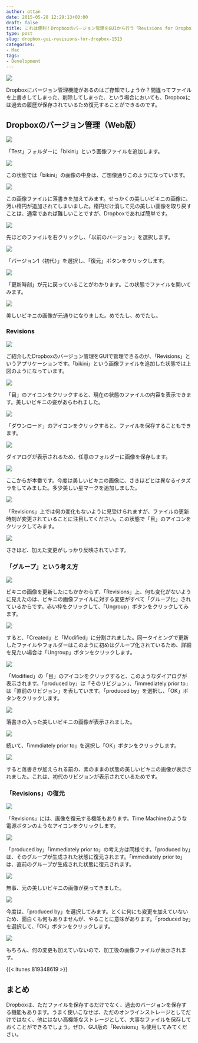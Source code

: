 ```yaml
---
author: ottan
date: 2015-05-28 12:29:13+00:00
draft: false
title: これは便利！Dropboxのバージョン管理をGUIから行う「Revisions for Dropbox」
type: post
slug: dropbox-gui-revisions-for-dropbox-1513
categories:
- Mac
tags:
- Development
---
```


![](/uploads/2015/05/150527-5565c47d42243.png)






Dropboxにバージョン管理機能があるのはご存知でしょうか？間違ってファイルを上書きしてしまった、削除してしまった、という場合においても、Dropboxには過去の履歴が保存されているため復元することができるのです。





## Dropboxのバージョン管理（Web版）





![](/uploads/2015/05/150528-5566e94fca2a4.png)






「Test」フォルダーに「bikini」という画像ファイルを追加します。





![](/uploads/2015/05/150528-55670a2107818.png)






この状態では「bikini」の画像の中身は、ご想像通りこのようになっています。





![](/uploads/2015/05/150528-5566e94a0176e.png)






この画像ファイルに落書きを加えてみます。せっかくの美しいビキニの画像に、汚い楕円が追加されてしまいました。楕円だけ消して元の美しい画像を取り戻すことは、通常であれば難しいことですが、Dropboxであれば簡単です。





![](/uploads/2015/05/150528-5566e94da7003.png)






先ほどのファイルを右クリックし、「以前のバージョン」を選択します。





![](/uploads/2015/05/150528-5566e9514de67.png)






「バージョン1（初代）」を選択し、「復元」ボタンをクリックします。





![](/uploads/2015/05/150528-5566e95300455.png)






「更新時刻」が元に戻っていることがわかります。この状態でファイルを開いてみます。





![](/uploads/2015/05/150528-5566e955c77fd.png)






美しいビキニの画像が元通りになりました。めでたし、めでたし。





### Revisions





![](/uploads/2015/05/150528-5566f24a3ba1f.png)






ご紹介したDropboxのバージョン管理をGUIで管理できるのが、「Revisions」というアプリケーションです。「bikini」という画像ファイルを追加した状態では上図のようになっています。





![](/uploads/2015/05/150528-5566f24e17063.png)






「目」のアイコンをクリックすると、現在の状態のファイルの内容を表示できます。美しいビキニの姿があらわれました。





![](/uploads/2015/05/150528-5566f2518a833.png)






「ダウンロード」のアイコンをクリックすると、ファイルを保存することもできます。





![](/uploads/2015/05/150528-5566f253a88c9.png)






ダイアログが表示されるため、任意のフォルダーに画像を保存します。





![](/uploads/2015/05/150528-5566f256f0572.png)






ここからが本番です。今度は美しいビキニの画像に、さきほどとは異なるイタズラをしてみました。多少美しい星マークを追加しました。





![](/uploads/2015/05/150528-5566f25ae7506.png)






「Revisions」上では何の変化もないように見受けられますが、ファイルの更新時刻が変更されていることに注目してください。この状態で「目」のアイコンをクリックしてみます。





![](/uploads/2015/05/150528-5566f25ea2b8b.png)






さきほど、加えた変更がしっかり反映されています。





### 「グループ」という考え方





![](/uploads/2015/05/150528-5566f26242c93.png)






ビキニの画像を更新したにもかかわらず、「Revisions」上、何も変化がないように見えたのは、ビキニの画像ファイルに対する変更がすべて「グループ化」されているからです。赤い枠をクリックして、「Ungroup」ボタンをクリックしてみます。





![](/uploads/2015/05/150528-5566f264a3b7f.png)






すると、「Created」と「Modified」に分割されました。同一タイミングで更新したファイルやフォルダーはこのように初めはグループ化されているため、詳細を見たい場合は「Ungroup」ボタンをクリックします。





![](/uploads/2015/05/150528-5566f2672022b.png)






「Modified」の「目」のアイコンをクリックすると、このようなダイアログが表示されます。「produced by」は「そのリビジョン」、「immediately prior to」は「直前のリビジョン」を表しています。「produced by」を選択し、「OK」ボタンをクリックします。





![](/uploads/2015/05/150528-5566f26ad77f1.png)






落書きの入った美しいビキニの画像が表示されました。





![](/uploads/2015/05/150528-5566f26e95583.png)






続いて、「immdiately prior to」を選択し「OK」ボタンをクリックします。





![](/uploads/2015/05/150528-5566f272d3dbc.png)






すると落書きが加えられる前の、素のままの状態の美しいビキニの画像が表示されました。これは、初代のリビジョンが表示されているためです。





### 「Revisions」の復元





![](/uploads/2015/05/150528-5566f276571d1.png)






「Revisions」には、画像を復元する機能もあります。Time Machineのような電源ボタンのようなアイコンをクリックします。





![](/uploads/2015/05/150528-5566f27888ecb.png)






「produced by」「immediately prior to」の考え方は同様です。「produced by」は、そのグループが生成された状態に復元されます。「immediately prior to」は、直前のグループが生成された状態に復元されます。





![](/uploads/2015/05/150528-5566f27c7b057.png)






無事、元の美しいビキニの画像が戻ってきました。





![](/uploads/2015/05/150528-5566f280026d7.png)






今度は、「produced by」を選択してみます。とくに何にも変更を加えていないため、面白くも何もありませんが、やることに意味があります。「produced by」を選択して、「OK」ボタンをクリックします。





![](/uploads/2015/05/150528-5566f283c09f3.png)






もちろん、何の変更も加えていないので、加工後の画像ファイルが表示されます。



{{< itunes 819348619 >}}



## まとめ





Dropboxは、ただファイルを保存するだけでなく、過去のバージョンを保存する機能もあります。うまく使いこなせば、ただのオンラインストレージとしてだけではなく、他にはない高機能なストレージとして、大事なファイルを保存しておくことができるでしょう。ぜひ、GUI版の「Revisions」も使用してみてください。
